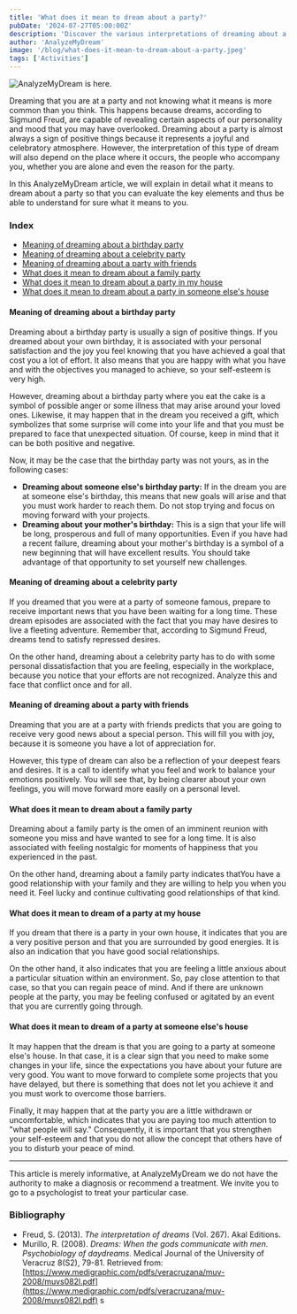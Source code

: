 ```yaml
---
title: 'What does it mean to dream about a party?'
pubDate: '2024-07-27T05:00:00Z'
description: 'Discover the various interpretations of dreaming about a party, from a birthday party to a party with friends and family.'
author: 'AnalyzeMyDream'
image: '/blog/what-does-it-mean-to-dream-about-a-party.jpeg'
tags: ['Activities']
---
```


![AnalyzeMyDream is here.](/blog/what-does-it-mean-to-dream-about-a-party.jpeg)

Dreaming that you are at a party and not knowing what it means is more common than you think. This happens because dreams, according to Sigmund Freud, are capable of revealing certain aspects of our personality and mood that you may have overlooked. Dreaming about a party is almost always a sign of positive things because it represents a joyful and celebratory atmosphere. However, the interpretation of this type of dream will also depend on the place where it occurs, the people who accompany you, whether you are alone and even the reason for the party.

In this AnalyzeMyDream article, we will explain in detail what it means to dream about a party so that you can evaluate the key elements and thus be able to understand for sure what it means to you.

### Index

- [Meaning of dreaming about a birthday party](#meaning-of-dreaming-about-a-birthday-party)
- [Meaning of dreaming about a celebrity party](#meaning-of-dreaming-about-a-celebrity-party)
- [Meaning of dreaming about a party with friends](#meaning-of-dreaming-about-a-party-with-friends)
- [What does it mean to dream about a family party](#what-does-it-mean-to-dream-about-a-family-party)
- [What does it mean to dream about a party in my house](#what-does-it-mean-to-dream-about-a-party-in-my-house)
- [What does it mean to dream about a party in someone else's house](#what-does-it-mean-to-dream-about-a-party-in-someone-else's-house)

#### Meaning of dreaming about a birthday party

Dreaming about a birthday party is usually a sign of positive things. If you dreamed about your own birthday, it is associated with your personal satisfaction and the joy you feel knowing that you have achieved a goal that cost you a lot of effort. It also means that you are happy with what you have and with the objectives you managed to achieve, so your self-esteem is very high.

However, dreaming about a birthday party where you eat the cake is a symbol of possible anger or some illness that may arise around your loved ones. Likewise, it may happen that in the dream you received a gift, which symbolizes that some surprise will come into your life and that you must be prepared to face that unexpected situation. Of course, keep in mind that it can be both positive and negative.

Now, it may be the case that the birthday party was not yours, as in the following cases:

- **Dreaming about someone else's birthday party:** If in the dream you are at someone else's birthday, this means that new goals will arise and that you must work harder to reach them. Do not stop trying and focus on moving forward with your projects.
- **Dreaming about your mother's birthday:** This is a sign that your life will be long, prosperous and full of many opportunities. Even if you have had a recent failure, dreaming about your mother's birthday is a symbol of a new beginning that will have excellent results. You should take advantage of that opportunity to set yourself new challenges. 

#### Meaning of dreaming about a celebrity party

If you dreamed that you were at a party of someone famous, prepare to receive important news that you have been waiting for a long time. These dream episodes are associated with the fact that you may have desires to live a fleeting adventure. Remember that, according to Sigmund Freud, dreams tend to satisfy repressed desires.

On the other hand, dreaming about a celebrity party has to do with some personal dissatisfaction that you are feeling, especially in the workplace, because you notice that your efforts are not recognized. Analyze this and face that conflict once and for all. 

#### Meaning of dreaming about a party with friends

Dreaming that you are at a party with friends predicts that you are going to receive very good news about a special person. This will fill you with joy, because it is someone you have a lot of appreciation for.

However, this type of dream can also be a reflection of your deepest fears and desires. It is a call to identify what you feel and work to balance your emotions positively. You will see that, by being clearer about your own feelings, you will move forward more easily on a personal level.

#### What does it mean to dream about a family party

Dreaming about a family party is the omen of an imminent reunion with someone you miss and have wanted to see for a long time. It is also associated with feeling nostalgic for moments of happiness that you experienced in the past.

On the other hand, dreaming about a family party indicates thatYou have a good relationship with your family and they are willing to help you when you need it. Feel lucky and continue cultivating good relationships of that kind.

#### What does it mean to dream of a party at my house

If you dream that there is a party in your own house, it indicates that you are a very positive person and that you are surrounded by good energies. It is also an indication that you have good social relationships. 

On the other hand, it also indicates that you are feeling a little anxious about a particular situation within an environment. So, pay close attention to that case, so that you can regain peace of mind. And if there are unknown people at the party, you may be feeling confused or agitated by an event that you are currently going through.

#### What does it mean to dream of a party at someone else's house

It may happen that the dream is that you are going to a party at someone else's house. In that case, it is a clear sign that you need to make some changes in your life, since the expectations you have about your future are very good. You want to move forward to complete some projects that you have delayed, but there is something that does not let you achieve it and you must work to overcome those barriers.

Finally, it may happen that at the party you are a little withdrawn or uncomfortable, which indicates that you are paying too much attention to "what people will say." Consequently, it is important that you strengthen your self-esteem and that you do not allow the concept that others have of you to disturb your peace of mind.

---

This article is merely informative, at AnalyzeMyDream we do not have the authority to make a diagnosis or recommend a treatment. We invite you to go to a psychologist to treat your particular case.

### Bibliography

- Freud, S. (2013). *The interpretation of dreams* (Vol. 267). Akal Editions.
- Murillo, R. (2008). *Dreams: When the gods communicate with men. Psychobiology of daydreams*. Medical Journal of the University of Veracruz 8(S2), 79-81. Retrieved from: [https://www.medigraphic.com/pdfs/veracruzana/muv-2008/muvs082l.pdf](https://www.medigraphic.com/pdfs/veracruzana/muv-2008/muvs082l.pdf)
s
